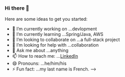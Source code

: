 ### Hi there 👋

Here are some ideas to get you started:

- 🔭 I’m currently working on ...devlopment
- 🌱 I’m currently learning ...Spring/Java, AWS
- 👯 I’m looking to collaborate on ...a full-stack project
- 🤔 I’m looking for help with ...collaboration
- 💬 Ask me about ...anything
- 📫 How to reach me: ...[LinkedIn](https://www.linkedin.com/in/ryan-cuvillier/)
- 😄 Pronouns: ...he/him/his
- ⚡ Fun fact: ...my last name is French.
-->
